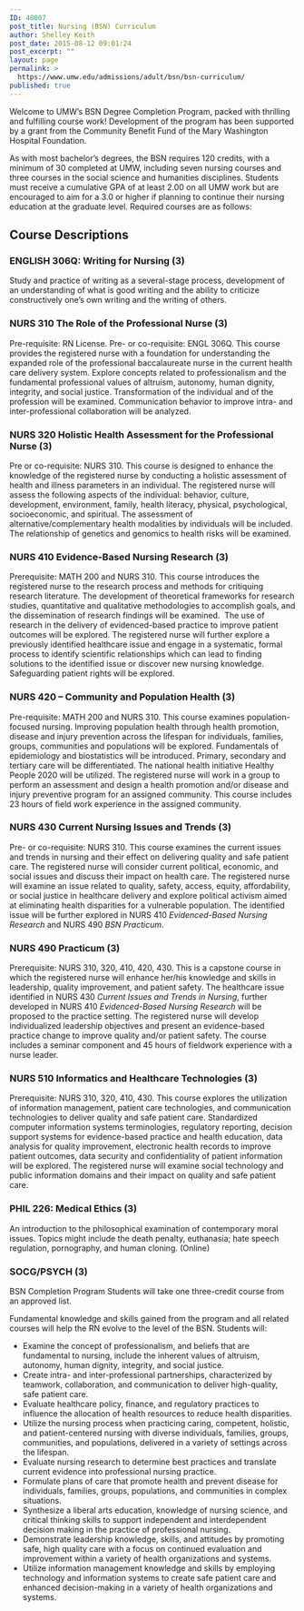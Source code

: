 ```yaml
---
ID: 48007
post_title: Nursing (BSN) Curriculum
author: Shelley Keith
post_date: 2015-08-12 09:01:24
post_excerpt: ""
layout: page
permalink: >
  https://www.umw.edu/admissions/adult/bsn/bsn-curriculum/
published: true
---
```

Welcome to UMW’s BSN Degree Completion Program, packed with thrilling and fulfilling course work! Development of the program has been supported by a grant from the Community Benefit Fund of the Mary Washington Hospital Foundation.

As with most bachelor’s degrees, the BSN requires 120 credits, with a minimum of 30 completed at UMW, including seven nursing courses and three courses in the social science and humanities disciplines. Students must receive a cumulative GPA of at least 2.00 on all UMW work but are encouraged to aim for a 3.0 or higher if planning to continue their nursing education at the graduate level. Required courses are as follows:
<h2>Course Descriptions</h2>
<h3>ENGLISH 306Q: Writing for Nursing (3)</h3>
Study and practice of writing as a several-stage process, development of an understanding of what is good writing and the ability to criticize constructively one’s own writing and the writing of others.
<h3>NURS 310 The Role of the Professional Nurse (3)</h3>
Pre-requisite: RN License. Pre- or co-requisite: ENGL 306Q. This course provides the registered nurse with a foundation for understanding the expanded role of the professional baccalaureate nurse in the current health care delivery system. Explore concepts related to professionalism and the fundamental professional values of altruism, autonomy, human dignity, integrity, and social justice. Transformation of the individual and of the profession will be examined. Communication behavior to improve intra- and inter-professional collaboration will be analyzed.
<h3>NURS 320 Holistic Health Assessment for the Professional Nurse (3)</h3>
Pre or co-requisite: NURS 310. This course is designed to enhance the knowledge of the registered nurse by conducting a holistic assessment of health and illness parameters in an individual. The registered nurse will assess the following aspects of the individual: behavior, culture, development, environment, family, health literacy, physical, psychological, socioeconomic, and spiritual. The assessment of alternative/complementary health modalities by individuals will be included. The relationship of genetics and genomics to health risks will be examined.
<h3>NURS 410 Evidence-Based Nursing Research (3)</h3>
Prerequisite: MATH 200 and NURS 310. This course introduces the registered nurse to the research process and methods for critiquing research literature. The development of theoretical frameworks for research studies, quantitative and qualitative methodologies to accomplish goals, and the dissemination of research findings will be examined.  The use of research in the delivery of evidenced-based practice to improve patient outcomes will be explored. The registered nurse will further explore a previously identified healthcare issue and engage in a systematic, formal process to identify scientific relationships which can lead to finding solutions to the identified issue or discover new nursing knowledge. Safeguarding patient rights will be explored.
<h3>NURS 420 – Community and Population Health (3)</h3>
Pre-requisite: MATH 200 and NURS 310. This course examines population-focused nursing. Improving population health through health promotion, disease and injury prevention across the lifespan for individuals, families, groups, communities and populations will be explored. Fundamentals of epidemiology and biostatistics will be introduced. Primary, secondary and tertiary care will be differentiated. The national health initiative Healthy People 2020 will be utilized. The registered nurse will work in a group to perform an assessment and design a health promotion and/or disease and injury preventive program for an assigned community. This course includes 23 hours of field work experience in the assigned community.
<h3>NURS 430 Current Nursing Issues and Trends (3)</h3>
Pre- or co-requisite: NURS 310. This course examines the current issues and trends in nursing and their effect on delivering quality and safe patient care. The registered nurse will consider current political, economic, and social issues and discuss their impact on health care. The registered nurse will examine an issue related to quality, safety, access, equity, affordability, or social justice in healthcare delivery and explore political activism aimed at eliminating health disparities for a vulnerable population. The identified issue will be further explored in NURS 410 <em>Evidenced-Based Nursing Research</em> and NURS 490 <em>BSN Practicum</em>.
<h3>NURS 490 Practicum (3)</h3>
Prerequisite: NURS 310, 320, 410, 420, 430. This is a capstone course in which the registered nurse will enhance her/his knowledge and skills in leadership, quality improvement, and patient safety. The healthcare issue identified in NURS 430 <em>Current Issues and Trends in Nursing</em>, further developed in NURS 410 <em>Evidenced-Based Nursing Research</em> will be proposed to the practice setting. The registered nurse will develop individualized leadership objectives and present an evidence-based practice change to improve quality and/or patient safety. The course includes a seminar component and 45 hours of fieldwork experience with a nurse leader.
<h3>NURS 510 Informatics and Healthcare Technologies (3)</h3>
Prerequisite: NURS 310, 320, 410, 430. This course explores the utilization of information management, patient care technologies, and communication technologies to deliver quality and safe patient care. Standardized computer information systems terminologies, regulatory reporting, decision support systems for evidence-based practice and health education, data analysis for quality improvement, electronic health records to improve patient outcomes, data security and confidentiality of patient information will be explored. The registered nurse will examine social technology and public information domains and their impact on quality and safe patient care.
<h3>PHIL 226: Medical Ethics (3)</h3>
An introduction to the philosophical examination of contemporary moral issues. Topics might include the death penalty, euthanasia; hate speech regulation, pornography, and human cloning. (Online)
<h3>SOCG/PSYCH (3)</h3>
BSN Completion Program Students will take one three-credit course from an approved list.

Fundamental knowledge and skills gained from the program and all related courses will help the RN evolve to the level of the BSN. Students will:
<ul>
	<li>Examine the concept of professionalism, and beliefs that are fundamental to nursing, include the inherent values of altruism, autonomy, human dignity, integrity, and social justice.</li>
	<li>Create intra- and inter-professional partnerships, characterized by teamwork, collaboration, and communication to deliver high-quality, safe patient care.</li>
	<li>Evaluate healthcare policy, finance, and regulatory practices to influence the allocation of health resources to reduce health disparities.</li>
	<li>Utilize the nursing process when practicing caring, competent, holistic, and patient-centered nursing with diverse individuals, families, groups, communities, and populations, delivered in a variety of settings across the lifespan.</li>
	<li>Evaluate nursing research to determine best practices and translate current evidence into professional nursing practice.</li>
	<li>Formulate plans of care that promote health and prevent disease for individuals, families, groups, populations, and communities in complex situations.</li>
	<li>Synthesize a liberal arts education, knowledge of nursing science, and critical thinking skills to support independent and interdependent decision making in the practice of professional nursing.</li>
	<li>Demonstrate leadership knowledge, skills, and attitudes by promoting safe, high quality care with a focus on continued evaluation and improvement within a variety of health organizations and systems.</li>
	<li>Utilize information management knowledge and skills by employing technology and information systems to create safe patient care and enhanced decision-making in a variety of health organizations and systems.</li>
</ul>